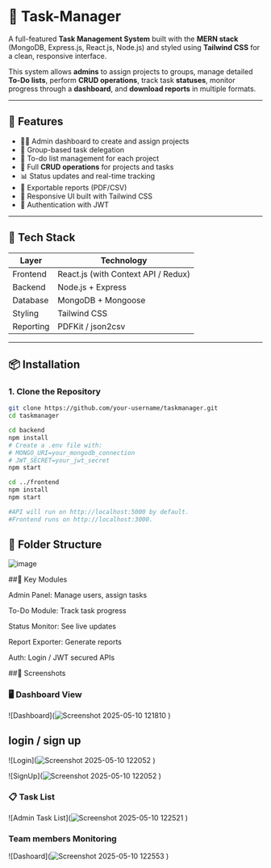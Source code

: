 # 🧾 Task-Manager

A full-featured **Task Management System** built with the **MERN stack** (MongoDB, Express.js, React.js, Node.js) and styled using **Tailwind CSS** for a clean, responsive interface.

This system allows **admins** to assign projects to groups, manage detailed **To-Do lists**, perform **CRUD operations**, track task **statuses**, monitor progress through a **dashboard**, and **download reports** in multiple formats.

---

## 🚀 Features

- 🧑‍💼 Admin dashboard to create and assign projects
- 👥 Group-based task delegation
- 📝 To-do list management for each project
- 🔄 Full **CRUD operations** for projects and tasks
- 📊 Status updates and real-time tracking
- 📁 Exportable reports (PDF/CSV)
- 🎨 Responsive UI built with Tailwind CSS
- 🔐 Authentication with JWT

---

## 🧰 Tech Stack

| Layer        | Technology        |
|--------------|-------------------|
| Frontend     | React.js (with Context API / Redux) |
| Backend      | Node.js + Express |
| Database     | MongoDB + Mongoose |
| Styling      | Tailwind CSS      |
| Reporting    | PDFKit / json2csv  |

---

## 📦 Installation

### 1. Clone the Repository

```bash
git clone https://github.com/your-username/taskmanager.git
cd taskmanager

cd backend
npm install
# Create a .env file with:
# MONGO_URI=your_mongodb_connection
# JWT_SECRET=your_jwt_secret
npm start

cd ../frontend
npm install
npm start

#API will run on http://localhost:5000 by default.
#Frontend runs on http://localhost:3000.
```
## 📂 Folder Structure

![image](https://github.com/user-attachments/assets/2ac7b437-00cc-4fc1-abc2-2383919b3f79)


##🧪 Key Modules

Admin Panel: Manage users, assign tasks

To-Do Module: Track task progress

Status Monitor: See live updates

Report Exporter: Generate reports

Auth: Login / JWT secured APIs

##📸 Screenshots

### 🖥️ Dashboard View
![Dashboard](![Screenshot 2025-05-10 121810](https://github.com/user-attachments/assets/802ee92d-07a5-4c92-aef4-724336755ea2)
)

## login / sign up
![Login](![Screenshot 2025-05-10 122052](https://github.com/user-attachments/assets/4862f66a-f91f-401f-ac4e-5181ea13f80d)
)

![SignUp](![Screenshot 2025-05-10 122052](https://github.com/user-attachments/assets/a43cd806-62fc-4d52-9fef-6a1cf3ca0375)
)


### 📋 Task List
![Admin Task List](![Screenshot 2025-05-10 122521](https://github.com/user-attachments/assets/eab8e4cc-ee41-4e66-bc66-eb3e43d431fe)
)

### Team members Monitoring


![Dashoard](![Screenshot 2025-05-10 122553](https://github.com/user-attachments/assets/1b668b28-f060-412f-8d01-f9818adc8899)
)

